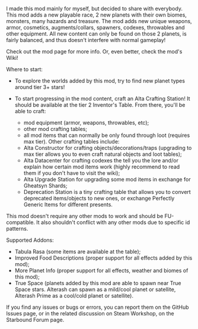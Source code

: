 I made this mod mainly for myself, but decided to share with everybody.
This mod adds a new playable race, 2 new planets with their own biomes, monsters, many hazards and treasure. The mod adds new unique weapons, armor, cosmetics, augments/collars, spawners, codexes, throwables and other equipment.
All new content can only be found on those 2 planets, is fairly balanced, and thus doesn't interfere with normal gameplay!

Check out the mod page for more info. Or, even better, check the mod's Wiki!

Where to start:

- To explore the worlds added by this mod, try to find new planet types around tier 3+ stars!

- To start progressing in the mod content, craft an Alta Crafting Station! It should be available at the tier 2 Inventor's Table.
  From there, you'll be able to craft:
  - mod equipment (armor, weapons, throwables, etc);
  - other mod crafting tables;
  - all mod items that can normally be only found through loot (requires max tier).
  Other crafting tables include:
  - Alta Constructor for crafting objects/decorations/traps (upgrading to max tier allows you to even craft natural objects and loot tables);
  - Alta Datacenter for crafting codexes the tell you the lore and/or explain how certain mod items work (highly recommend to read them if you don't have to visit the wiki);
  - Alta Upgrade Station for upgrading some mod items in exchange for Gheatsyn Shards;
  - Deprecation Station is a tiny crafting table that allows you to convert deprecated items/objects to new ones, or exchange Perfectly Generic Items for different presents.

This mod doesn't require any other mods to work and should be FU-compatible. It also shouldn't conflict with any other mods due to specific id patterns.

Supported Addons:

- Tabula Rasa (some items are available at the table);
- Improved Food Descriptions (proper support for all effects added by this mod);
- More Planet Info (proper support for all effects, weather and biomes of this mod);
- True Space (planets added by this mod are able to spawn near True Space stars. Alterash can spawn as a mild/cool planet or satellite, Alterash Prime as a cool/cold planet or satellite).

If you find any issues or bugs or errors, you can report them on the GitHub Issues page, or in the related discussion on Steam Workshop, on the Starbound Forum page.
